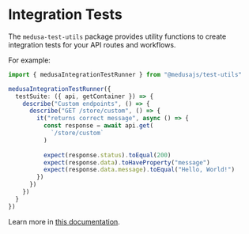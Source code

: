 # Integration Tests

The `medusa-test-utils` package provides utility functions to create integration tests for your API routes and workflows.

For example:

```ts
import { medusaIntegrationTestRunner } from "@medusajs/test-utils"

medusaIntegrationTestRunner({
  testSuite: ({ api, getContainer }) => {
    describe("Custom endpoints", () => {
      describe("GET /store/custom", () => {
        it("returns correct message", async () => {
          const response = await api.get(
            `/store/custom`
          )
  
          expect(response.status).toEqual(200)
          expect(response.data).toHaveProperty("message")
          expect(response.data.message).toEqual("Hello, World!")
        })
      })
    })
  }
})
```

Learn more in [this documentation](https://docs.medusajs.com/v2/debugging-and-testing/testing-tools/integration-tests).